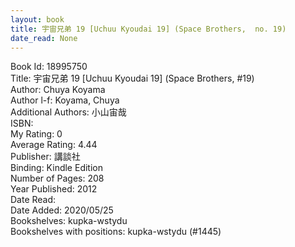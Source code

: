 ```yaml
---
layout: book
title: 宇宙兄弟 19 [Uchuu Kyoudai 19] (Space Brothers,  no. 19)
date_read: None
---
```


Book Id: 18995750<br />
Title: 宇宙兄弟 19 [Uchuu Kyoudai 19] (Space Brothers, #19)<br />
Author: Chuya Koyama<br />
Author l-f: Koyama, Chuya<br />
Additional Authors: 小山宙哉<br />
ISBN: <br />
My Rating: 0<br />
Average Rating: 4.44<br />
Publisher: 講談社<br />
Binding: Kindle Edition<br />
Number of Pages: 208<br />
Year Published: 2012<br />
Date Read: <br />
Date Added: 2020/05/25<br />
Bookshelves: kupka-wstydu<br />
Bookshelves with positions: kupka-wstydu (#1445)<br />

